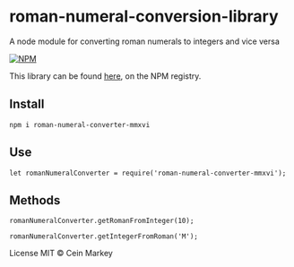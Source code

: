 # roman-numeral-conversion-library
A node module for converting roman numerals to integers and vice versa

[![NPM](https://nodei.co/npm/roman-numeral-converter-mmxvi.png?downloads=true&downloadRank=true&stars=true)](https://nodei.co/npm/roman-numeral-converter-mmxvi/)

This library can be found <a href="https://www.npmjs.com/package/roman-numeral-converter-mmxvi">here</a>, on the NPM registry.

## Install
`npm i roman-numeral-converter-mmxvi`

## Use
`let romanNumeralConverter = require('roman-numeral-converter-mmxvi');`

## Methods
`romanNumeralConverter.getRomanFromInteger(10);`

`romanNumeralConverter.getIntegerFromRoman('M');`

License
MIT © Cein Markey
